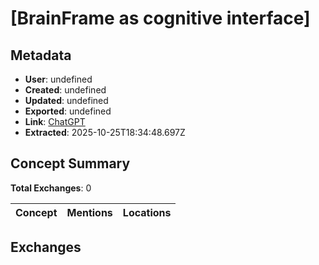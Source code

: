 # \[BrainFrame as cognitive interface\]

## Metadata

- **User**: undefined
- **Created**: undefined
- **Updated**: undefined
- **Exported**: undefined
- **Link**: [ChatGPT](undefined)
- **Extracted**: 2025-10-25T18:34:48.697Z

## Concept Summary

**Total Exchanges**: 0

| Concept | Mentions | Locations |
|---------|----------|----------|

## Exchanges

